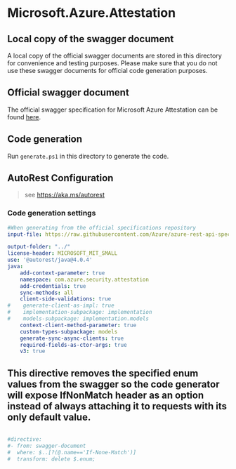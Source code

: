 # Microsoft.Azure.Attestation

## Local copy of the swagger document

A local copy of the official swagger documents are stored in this directory for convenience and testing purposes. Please make sure that you do not use these swagger documents for official code generation purposes.

## Official swagger document

The official swagger specification for Microsoft Azure Attestation can be found [here](https://raw.githubusercontent.com/Azure/azure-rest-api-specs/master/specification/attestation/data-plane/Microsoft.Attestation/stable/2020-10-01/attestation.json).

## Code generation

Run `generate.ps1` in this directory to generate the code.

## AutoRest Configuration

> see <https://aka.ms/autorest>

### Code generation settings

``` yaml
#When generating from the official specifications repository
input-file: https://raw.githubusercontent.com/Azure/azure-rest-api-specs/master/specification/attestation/data-plane/Microsoft.Attestation/stable/2020-10-01/attestation.json

output-folder: "../"
license-header: MICROSOFT_MIT_SMALL
use: '@autorest/java@4.0.4'
java:
    add-context-parameter: true
    namespace: com.azure.security.attestation
    add-credentials: true
    sync-methods: all
    client-side-validations: true
#    generate-client-as-impl: true
#    implementation-subpackage: implementation
#    models-subpackage: implementation.models
    context-client-method-parameter: true
    custom-types-subpackage: models
    generate-sync-async-clients: true
    required-fields-as-ctor-args: true
    v3: true
```

## This directive removes the specified enum values from the swagger so the code generator will expose IfNonMatch header as an option instead of always attaching it to requests with its only default value.
``` yaml

#directive:
#- from: swagger-document
#  where: $..[?(@.name=='If-None-Match')]
#  transform: delete $.enum;

```
